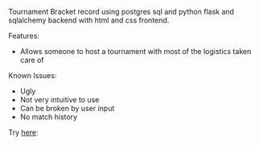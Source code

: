 Tournament Bracket record using postgres sql and python
flask and sqlalchemy backend with html and css frontend.

Features:
  * Allows someone to host a tournament with most of the logistics taken care of

Known Issues:
  * Ugly
  * Not very intuitive to use
  * Can be broken by user input
  * No match history

Try [here](https://vywren.pythonanywhere.com/):
